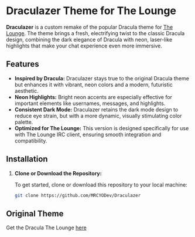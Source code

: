 # Draculazer Theme for The Lounge

**Draculazer** is a custom remake of the popular Dracula theme for [The Lounge](https://thelounge.chat/). The theme brings a fresh, electrifying twist to the classic Dracula design, combining the dark elegance of Dracula with neon, laser-like highlights that make your chat experience even more immersive.

## Features

- **Inspired by Dracula:** Draculazer stays true to the original Dracula theme but enhances it with vibrant, neon colors and a modern, futuristic aesthetic.
- **Neon Highlights:** Bright neon accents are especially effective for important elements like usernames, messages, and highlights.
- **Consistent Dark Mode:** Draculazer retains the dark mode design to reduce eye strain, but with a more dynamic, visually stimulating color palette.
- **Optimized for The Lounge:** This version is designed specifically for use with The Lounge IRC client, ensuring smooth integration and compatibility.

## Installation

1. **Clone or Download the Repository:**

   To get started, clone or download this repository to your local machine:

   ```bash
   git clone https://github.com/MRCYODev/Draculazer

## Original Theme

Get the Dracula The Lounge [here](https://github.com/dracula/thelounge)

